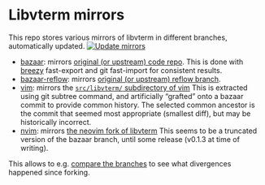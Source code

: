 # Libvterm mirrors

This repo stores various mirrors of libvterm in different branches, automatically updated. [![Update mirrors](https://github.com/Cimbali/libvterm/actions/workflows/update.yml/badge.svg)](https://github.com/Cimbali/libvterm/actions/workflows/update.yml)

- [bazaar](https://github.com/Cimbali/libvterm/tree/bazaar): mirrors [original (or upstream) code repo](https://bazaar.leonerd.org.uk/c/libvterm/).
  This is done with [breezy](https://www.breezy-vcs.org/doc/en/) fast-export and git fast-import for consistent results.
- [bazaar-reflow](https://github.com/Cimbali/libvterm/tree/bazaar-reflow): mirrors [original (or upstream) reflow branch](https://bazaar.leonerd.org.uk/c/libvterm.WIP-REFLOW/).
- [vim](https://github.com/Cimbali/libvterm/tree/vim): mirrors the [`src/libvterm/` subdirectory of vim](https://github.com/vim/vim/tree/master/src/libvterm)
  This is extracted using git subtree command, and artificially “grafted” onto a bazaar commit to provide common history.
  The selected common ancestor is the commit that seemed most appropriate (smallest diff), but may be historically incorrect.
- [nvim](https://github.com/Cimbali/libvterm/tree/nvim): mirrors [the neovim fork of libvterm](https://github.com/neovim/libvterm)
  This seems to be a truncated version of the bazaar branch, until some release (v0.1.3 at time of writing).

This allows to e.g. [compare the branches](https://github.com/Cimbali/libvterm/compare/vim...bazaar) to see what divergences happened since forking.
